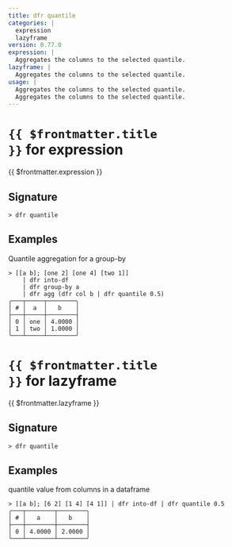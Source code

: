 ```yaml
---
title: dfr quantile
categories: |
  expression
  lazyframe
version: 0.77.0
expression: |
  Aggregates the columns to the selected quantile.
lazyframe: |
  Aggregates the columns to the selected quantile.
usage: |
  Aggregates the columns to the selected quantile.
  Aggregates the columns to the selected quantile.
---
```


# <code>{{ $frontmatter.title }}</code> for expression

<div class='command-title'>{{ $frontmatter.expression }}</div>

## Signature

```> dfr quantile ```

## Examples

Quantile aggregation for a group-by
```shell
> [[a b]; [one 2] [one 4] [two 1]]
    | dfr into-df
    | dfr group-by a
    | dfr agg (dfr col b | dfr quantile 0.5)
╭───┬─────┬────────╮
│ # │  a  │   b    │
├───┼─────┼────────┤
│ 0 │ one │ 4.0000 │
│ 1 │ two │ 1.0000 │
╰───┴─────┴────────╯

```

# <code>{{ $frontmatter.title }}</code> for lazyframe

<div class='command-title'>{{ $frontmatter.lazyframe }}</div>

## Signature

```> dfr quantile ```

## Examples

quantile value from columns in a dataframe
```shell
> [[a b]; [6 2] [1 4] [4 1]] | dfr into-df | dfr quantile 0.5
╭───┬────────┬────────╮
│ # │   a    │   b    │
├───┼────────┼────────┤
│ 0 │ 4.0000 │ 2.0000 │
╰───┴────────┴────────╯

```
